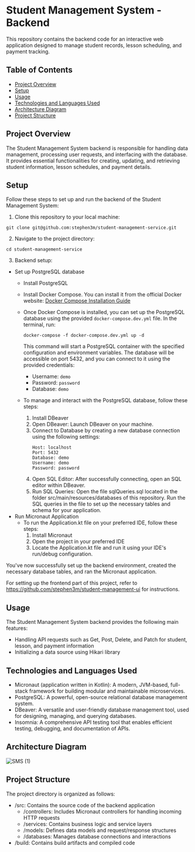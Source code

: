 # Student Management System - Backend

This repository contains the backend code for an interactive web application designed to manage student records, lesson scheduling, and payment tracking.

## Table of Contents

- [Project Overview](#project-overview)
- [Setup](#setup)
- [Usage](#usage)
- [Technologies and Languages Used](#technologies-and-languages-used)
- [Architecture Diagram](#architecture-diagram)
- [Project Structure](#project-structure)

## Project Overview

The Student Management System backend is responsible for handling data management, processing user requests, and interfacing with the database. It provides essential functionalities for creating, updating, and retrieving student information, lesson schedules, and payment details.

## Setup

Follow these steps to set up and run the backend of the Student Management System:

1. Clone this repository to your local machine:

```
git clone git@github.com:stephen3m/student-management-service.git
```

2. Navigate to the project directory:

```
cd student-management-service
```

3. Backend setup:
* Set up PostgreSQL database
  * Install PostgreSQL
  * Install Docker Compose. You can install it from the official Docker website: [Docker Compose Installation Guide](https://docs.docker.com/compose/install/)
  * Once Docker Compose is installed, you can set up the PostgreSQL database using the provided `docker-compose.dev.yml` file. In the terminal, run:

    ```
    docker-compose -f docker-compose.dev.yml up -d
    ```
    This command will start a PostgreSQL container with the specified configuration and environment variables. The database will be accessible on 
    port 5432, and you can connect to it using the provided credentials:   
    - Username: `demo`
    - Password: `password`
    - Database: `demo`
  * To manage and interact with the PostgreSQL database, follow these steps:
    1. Install DBeaver
    2. Open DBeaver: Launch DBeaver on your machine.
    3. Connect to Database by creating a new database connection using the following settings:
       ```
       Host: localhost
       Port: 5432
       Database: demo
       Username: demo
       Password: password
       ```
    5. Open SQL Editor: After successfully connecting, open an SQL editor within DBeaver.
    6. Run SQL Queries: Open the file sqlQueries.sql located in the folder src/main/resources/databases of this repository. Run the SQL queries in 
       the file to set up the necessary tables and schema for your application.
* Run Micronaut Application
  * To run the Application.kt file on your preferred IDE, follow these steps:
    1. Install Micronaut
    2. Open the project in your preferred IDE
    3. Locate the Application.kt file and run it using your IDE's run/debug configuration.
       
You've now successfully set up the backend environment, created the necessary database tables, and ran the Micronaut application.

For setting up the frontend part of this project, refer to https://github.com/stephen3m/student-management-ui for instructions.

## Usage

The Student Management System backend provides the following main features:

* Handling API requests such as Get, Post, Delete, and Patch for student, lesson, and payment information
* Initializing a data source using Hikari library

## Technologies and Languages Used

* Micronaut (application written in Kotlin): A modern, JVM-based, full-stack framework for building modular and maintainable microservices.
* PostgreSQL: A powerful, open-source relational database management system.
* DBeaver: A versatile and user-friendly database management tool, used for designing, managing, and querying databases.
* Insomnia: A comprehensive API testing tool that enables efficient testing, debugging, and documentation of APIs.

## Architecture Diagram
![SMS (1)](https://github.com/stephen3m/student-management-service/assets/96703864/4990057d-963f-4e09-a985-bfc67e114b63)

## Project Structure

The project directory is organized as follows:

* /src: Contains the source code of the backend application
  * /controllers: Includes Micronaut controllers for handling incoming HTTP requests
  * /services: Contains business logic and service layers
  * /models: Defines data models and request/response structures
  * /databases: Manages database connections and interactions
* /build: Contains build artifacts and compiled code

